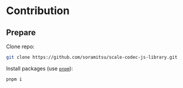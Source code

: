 # Contribution

## Prepare

Clone repo:

```sh
git clone https://github.com/soramitsu/scale-codec-js-library.git
```

Install packages (use [`pnpm`](https://pnpm.io/)):

```sh
pnpm i
```
